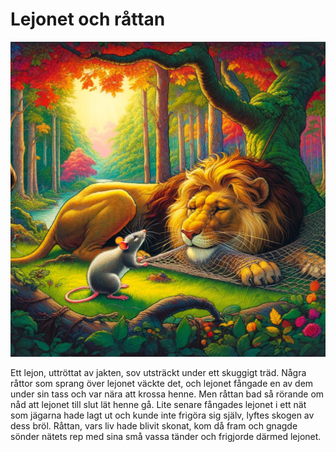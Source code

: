 # Lejonet och råttan

<img src="11.png" width="512">

Ett lejon, uttröttat av jakten, sov utsträckt under ett skuggigt träd. Några råttor som sprang över lejonet väckte det, och lejonet fångade en av dem under sin tass och var nära att krossa henne. Men råttan bad så rörande om nåd att lejonet till slut lät henne gå. Lite senare fångades lejonet i ett nät som jägarna hade lagt ut och kunde inte frigöra sig själv, lyftes skogen av dess bröl. Råttan, vars liv hade blivit skonat, kom då fram och gnagde sönder nätets rep med sina små vassa tänder och frigjorde därmed lejonet.